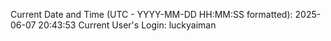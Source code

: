 Current Date and Time (UTC - YYYY-MM-DD HH:MM:SS formatted): 2025-06-07 20:43:53
Current User's Login: luckyaiman
